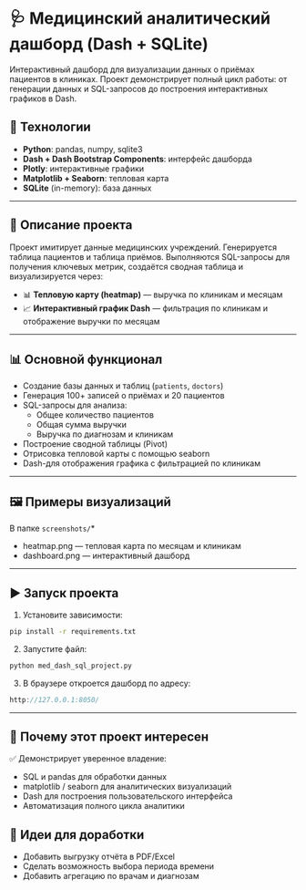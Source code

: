 # 🩺 Медицинский аналитический дашборд (Dash + SQLite)

Интерактивный дашборд для визуализации данных о приёмах пациентов в клиниках. Проект демонстрирует полный цикл работы: от генерации данных и SQL-запросов до построения интерактивных графиков в Dash.

## 🔧 Технологии

- **Python**: pandas, numpy, sqlite3
- **Dash + Dash Bootstrap Components**: интерфейс дашборда
- **Plotly**: интерактивные графики
- **Matplotlib + Seaborn**: тепловая карта
- **SQLite** (in-memory): база данных

---

## 📌 Описание проекта

Проект имитирует данные медицинских учреждений. Генерируется таблица пациентов и таблица приёмов. Выполняются SQL-запросы для получения ключевых метрик, создаётся сводная таблица и визуализируется через:

- 📊 **Тепловую карту (heatmap)** — выручка по клиникам и месяцам
- 📈 **Интерактивный график Dash** — фильтрация по клиникам и отображение выручки по месяцам

---

## 📊 Основной функционал

- Создание базы данных и таблиц (`patients`, `doctors`)
- Генерация 100+ записей о приёмах и 20 пациентов
- SQL-запросы для анализа:
  - Общее количество пациентов
  - Общая сумма выручки
  - Выручка по диагнозам и клиникам
- Построение сводной таблицы (Pivot)
- Отрисовка тепловой карты с помощью seaborn
- Dash-для отображения графика с фильтрацией по клиникам

---

## 🖼️ Примеры визуализаций

 В папке `screenshots/`*
- heatmap.png — тепловая карта по месяцам и клиникам
- dashboard.png — интерактивный дашборд

---

## ▶️ Запуск проекта

1. Установите зависимости:
```bash
pip install -r requirements.txt
```
2. Запустите файл:
```bash
python med_dash_sql_project.py
```
3. В браузере откроется дашборд по адресу:
```cpp
http://127.0.0.1:8050/
```
---

## 🔎 Почему этот проект интересен
✅ Демонстрирует уверенное владение:

- SQL и pandas для обработки данных
- matplotlib / seaborn для аналитических визуализаций
- Dash для построения пользовательского интерфейса
- Автоматизация полного цикла аналитики

## 📌 Идеи для доработки
- Добавить выгрузку отчёта в PDF/Excel
- Сделать возможность выбора периода времени
- Добавить агрегацию по врачам и диагнозам

